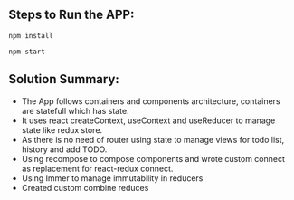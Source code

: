 ## Steps to Run the APP:

```npm install```

```npm start```



## Solution Summary:


<ul>
<li>
    The App follows containers and components architecture, containers are statefull which has state.
</li>
<li>
    It uses react createContext, useContext and useReducer to manage state like redux store.
</li>
<li>
    As there is no need of router using state to manage views for todo list, history and add TODO.
</li>
<li>
    Using recompose to compose components and wrote custom connect as replacement for react-redux connect.
</li>
<li>
    Using Immer to manage immutability in reducers
</li>
<li>
    Created custom combine reduces
</li>
</ul>


